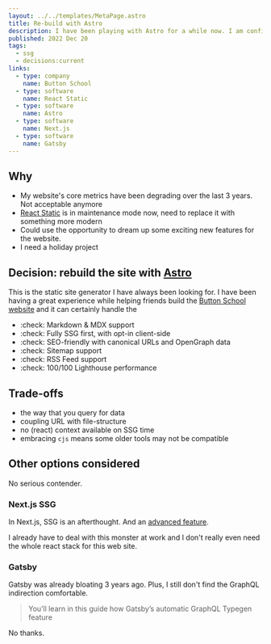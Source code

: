 ```yaml
---
layout: ../../templates/MetaPage.astro
title: Re-build with Astro
description: I have been playing with Astro for a while now. I am confident this is the static site generator I have always been looking for.
published: 2022 Dec 20
tags:
  - ssg
  - decisions:current
links:
  - type: company
    name: Button School
  - type: software
    name: React Static
  - type: software
    name: Astro
  - type: software
    name: Next.js
  - type: software
    name: Gatsby
---
```


## Why

- My website's core metrics have been degrading over the last 3 years. Not acceptable anymore
- [React Static](https://github.com/react-static/react-static) is in maintenance mode now, need to replace it with something more modern
- Could use the opportunity to dream up some exciting new features for the website.
- I need a holiday project

## Decision: rebuild the site with [Astro](https://astro.build)

This is the static site generator I have always been looking for. I have been having a great experience
while helping friends build the [Button School website](https://buttonschool.com/) and it can certainly
handle the

- :check: Markdown & MDX support
- :check: Fully SSG first, with opt-in client-side
- :check: SEO-friendly with canonical URLs and OpenGraph data
- :check: Sitemap support
- :check: RSS Feed support
- :check: 100/100 Lighthouse performance

## Trade-offs

- the way that you query for data
- coupling URL with file-structure
- no (react) context available on SSG time
- embracing `cjs` means some older tools may not be compatible

## Other options considered

No serious contender.

### Next.js SSG

In Next.js, SSG is an afterthought. And an [advanced feature](https://nextjs.org/docs/advanced-features/static-html-export).

I already have to deal with this monster at work and I don't really even need the whole react stack for this web site.

### Gatsby

Gatsby was already bloating 3 years ago. Plus, I still don't find the GraphQL indirection comfortable.

> You’ll learn in this guide how Gatsby’s automatic GraphQL Typegen feature

No thanks.
